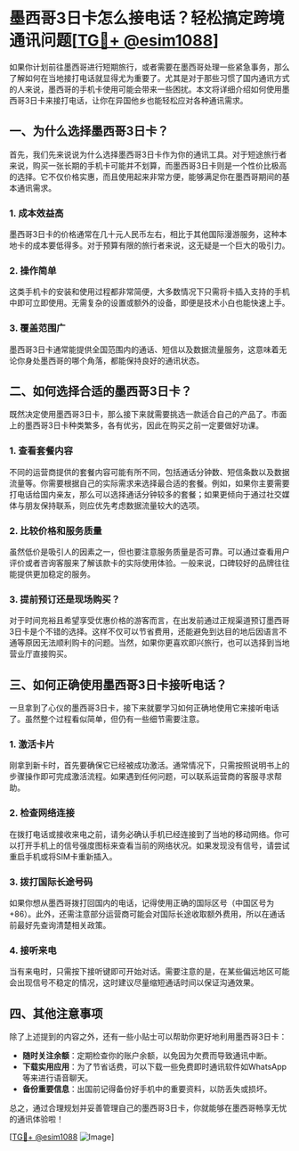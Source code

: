 # 墨西哥3日卡怎么接电话？轻松搞定跨境通讯问题[[TG💪+ @esim1088](https://t.me/s/esim1088)]

如果你计划前往墨西哥进行短期旅行，或者需要在墨西哥处理一些紧急事务，那么了解如何在当地接打电话就显得尤为重要了。尤其是对于那些习惯了国内通讯方式的人来说，墨西哥的手机卡使用可能会带来一些困扰。本文将详细介绍如何使用墨西哥3日卡来接打电话，让你在异国他乡也能轻松应对各种通讯需求。

## 一、为什么选择墨西哥3日卡？

首先，我们先来说说为什么选择墨西哥3日卡作为你的通讯工具。对于短途旅行者来说，购买一张长期的手机卡可能并不划算，而墨西哥3日卡则是一个性价比极高的选择。它不仅价格实惠，而且使用起来非常方便，能够满足你在墨西哥期间的基本通讯需求。

### 1. **成本效益高**
   墨西哥3日卡的价格通常在几十元人民币左右，相比于其他国际漫游服务，这种本地卡的成本要低得多。对于预算有限的旅行者来说，这无疑是一个巨大的吸引力。

### 2. **操作简单**
   这类手机卡的安装和使用过程都非常简便，大多数情况下只需将卡插入支持的手机中即可立即使用。无需复杂的设置或额外的设备，即便是技术小白也能快速上手。

### 3. **覆盖范围广**
   墨西哥3日卡通常能提供全国范围内的通话、短信以及数据流量服务，这意味着无论你身处墨西哥的哪个角落，都能保持良好的通讯状态。

## 二、如何选择合适的墨西哥3日卡？

既然决定使用墨西哥3日卡，那么接下来就需要挑选一款适合自己的产品了。市面上的墨西哥3日卡种类繁多，各有优劣，因此在购买之前一定要做好功课。

### 1. **查看套餐内容**
   不同的运营商提供的套餐内容可能有所不同，包括通话分钟数、短信条数以及数据流量等。你需要根据自己的实际需求来选择最合适的套餐。例如，如果你主要需要打电话给国内亲友，那么可以选择通话分钟较多的套餐；如果更倾向于通过社交媒体与朋友保持联系，则应优先考虑数据流量较大的选项。

### 2. **比较价格和服务质量**
   虽然低价是吸引人的因素之一，但也要注意服务质量是否可靠。可以通过查看用户评价或者咨询客服来了解该款卡的实际使用体验。一般来说，口碑较好的品牌往往能提供更加稳定的服务。

### 3. **提前预订还是现场购买？**
   对于时间充裕且希望享受优惠价格的游客而言，在出发前通过正规渠道预订墨西哥3日卡是个不错的选择。这样不仅可以节省费用，还能避免到达目的地后因语言不通等原因无法顺利购卡的问题。当然，如果你更喜欢即兴旅行，也可以选择到当地营业厅直接购买。

## 三、如何正确使用墨西哥3日卡接听电话？

一旦拿到了心仪的墨西哥3日卡，接下来就要学习如何正确地使用它来接听电话了。虽然整个过程看似简单，但仍有一些细节需要注意。

### 1. **激活卡片**
   刚拿到新卡时，首先要确保它已经被成功激活。通常情况下，只需按照说明书上的步骤操作即可完成激活流程。如果遇到任何问题，可以联系运营商的客服寻求帮助。

### 2. **检查网络连接**
   在拨打电话或接收来电之前，请务必确认手机已经连接到了当地的移动网络。你可以打开手机上的信号强度图标来查看当前的网络状况。如果发现没有信号，请尝试重启手机或将SIM卡重新插入。

### 3. **拨打国际长途号码**
   如果你想从墨西哥拨打回国内的电话，记得使用正确的国际区号（中国区号为+86）。此外，还需注意部分运营商可能会对国际长途收取额外费用，所以在通话前最好先查询清楚相关政策。

### 4. **接听来电**
   当有来电时，只需按下接听键即可开始对话。需要注意的是，在某些偏远地区可能会出现信号不稳定的情况，这时建议尽量缩短通话时间以保证沟通效果。

## 四、其他注意事项

除了上述提到的内容之外，还有一些小贴士可以帮助你更好地利用墨西哥3日卡：

- **随时关注余额**：定期检查你的账户余额，以免因为欠费而导致通讯中断。
- **下载实用应用**：为了节省话费，可以下载一些免费即时通讯软件如WhatsApp等来进行语音聊天。
- **备份重要信息**：出国前记得备份好手机中的重要资料，以防丢失或损坏。

总之，通过合理规划并妥善管理自己的墨西哥3日卡，你就能够在墨西哥畅享无忧的通讯体验啦！

[[TG💪+ @esim1088](https://t.me/s/esim1088) ![Image](https://i.postimg.cc/4NQfJmqS/Snipaste-2025-05-13-00-14-12.png)]